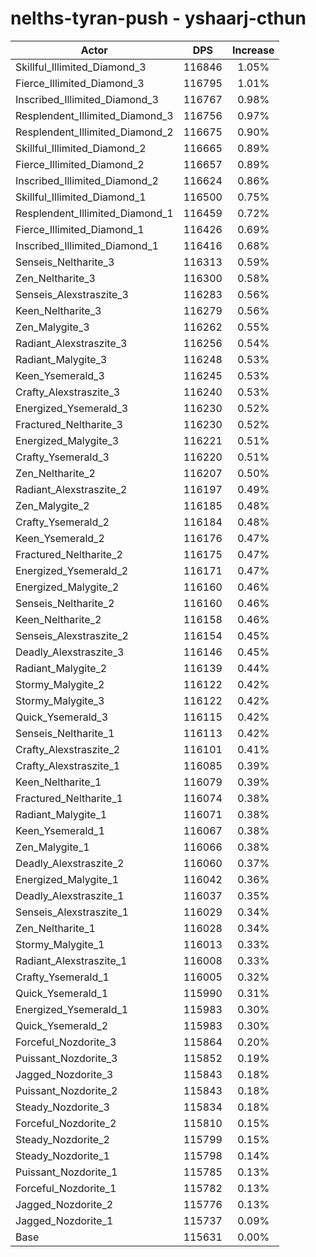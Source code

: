 # nelths-tyran-push - yshaarj-cthun
| Actor | DPS | Increase |
|---|:---:|:---:|
|Skillful_Illimited_Diamond_3|116846|1.05%|
|Fierce_Illimited_Diamond_3|116795|1.01%|
|Inscribed_Illimited_Diamond_3|116767|0.98%|
|Resplendent_Illimited_Diamond_3|116756|0.97%|
|Resplendent_Illimited_Diamond_2|116675|0.90%|
|Skillful_Illimited_Diamond_2|116665|0.89%|
|Fierce_Illimited_Diamond_2|116657|0.89%|
|Inscribed_Illimited_Diamond_2|116624|0.86%|
|Skillful_Illimited_Diamond_1|116500|0.75%|
|Resplendent_Illimited_Diamond_1|116459|0.72%|
|Fierce_Illimited_Diamond_1|116426|0.69%|
|Inscribed_Illimited_Diamond_1|116416|0.68%|
|Senseis_Neltharite_3|116313|0.59%|
|Zen_Neltharite_3|116300|0.58%|
|Senseis_Alexstraszite_3|116283|0.56%|
|Keen_Neltharite_3|116279|0.56%|
|Zen_Malygite_3|116262|0.55%|
|Radiant_Alexstraszite_3|116256|0.54%|
|Radiant_Malygite_3|116248|0.53%|
|Keen_Ysemerald_3|116245|0.53%|
|Crafty_Alexstraszite_3|116240|0.53%|
|Energized_Ysemerald_3|116230|0.52%|
|Fractured_Neltharite_3|116230|0.52%|
|Energized_Malygite_3|116221|0.51%|
|Crafty_Ysemerald_3|116220|0.51%|
|Zen_Neltharite_2|116207|0.50%|
|Radiant_Alexstraszite_2|116197|0.49%|
|Zen_Malygite_2|116185|0.48%|
|Crafty_Ysemerald_2|116184|0.48%|
|Keen_Ysemerald_2|116176|0.47%|
|Fractured_Neltharite_2|116175|0.47%|
|Energized_Ysemerald_2|116171|0.47%|
|Energized_Malygite_2|116160|0.46%|
|Senseis_Neltharite_2|116160|0.46%|
|Keen_Neltharite_2|116158|0.46%|
|Senseis_Alexstraszite_2|116154|0.45%|
|Deadly_Alexstraszite_3|116146|0.45%|
|Radiant_Malygite_2|116139|0.44%|
|Stormy_Malygite_2|116122|0.42%|
|Stormy_Malygite_3|116122|0.42%|
|Quick_Ysemerald_3|116115|0.42%|
|Senseis_Neltharite_1|116113|0.42%|
|Crafty_Alexstraszite_2|116101|0.41%|
|Crafty_Alexstraszite_1|116085|0.39%|
|Keen_Neltharite_1|116079|0.39%|
|Fractured_Neltharite_1|116074|0.38%|
|Radiant_Malygite_1|116071|0.38%|
|Keen_Ysemerald_1|116067|0.38%|
|Zen_Malygite_1|116066|0.38%|
|Deadly_Alexstraszite_2|116060|0.37%|
|Energized_Malygite_1|116042|0.36%|
|Deadly_Alexstraszite_1|116037|0.35%|
|Senseis_Alexstraszite_1|116029|0.34%|
|Zen_Neltharite_1|116028|0.34%|
|Stormy_Malygite_1|116013|0.33%|
|Radiant_Alexstraszite_1|116008|0.33%|
|Crafty_Ysemerald_1|116005|0.32%|
|Quick_Ysemerald_1|115990|0.31%|
|Energized_Ysemerald_1|115983|0.30%|
|Quick_Ysemerald_2|115983|0.30%|
|Forceful_Nozdorite_3|115864|0.20%|
|Puissant_Nozdorite_3|115852|0.19%|
|Jagged_Nozdorite_3|115843|0.18%|
|Puissant_Nozdorite_2|115843|0.18%|
|Steady_Nozdorite_3|115834|0.18%|
|Forceful_Nozdorite_2|115810|0.15%|
|Steady_Nozdorite_2|115799|0.15%|
|Steady_Nozdorite_1|115798|0.14%|
|Puissant_Nozdorite_1|115785|0.13%|
|Forceful_Nozdorite_1|115782|0.13%|
|Jagged_Nozdorite_2|115776|0.13%|
|Jagged_Nozdorite_1|115737|0.09%|
|Base|115631|0.00%|
